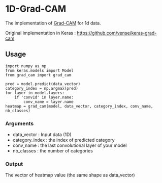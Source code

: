 # 1D-Grad-CAM
The implementation of [Grad-CAM](https://arxiv.org/pdf/1610.02391v1.pdf) for 1d data.

Original implementation in Keras : https://github.com/vense/keras-grad-cam

## Usage

```python3
import numpy as np
from keras.models import Model
from grad_cam import grad_cam

pred = model.predict(data_vector)
category_index = np.argmax(pred)
for layer in model.layers:
    if 'conv1d' in layer.name:
        conv_name = layer.name
heatmap = grad_cam(model, data_vector, category_index, conv_name, nb_classes)

```
### Arguments
-   data_vector : Input data (1D)
-   category_index : the index of predicted category
-   conv_name : the last convolutional layer of your model
-   nb_classes : the number of categories
### Output
The vector of heatmap value (the same shape as data_vector)
